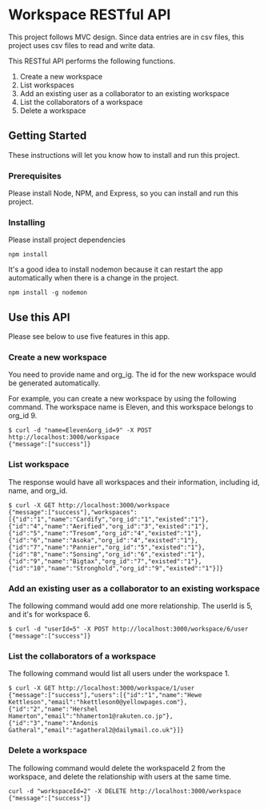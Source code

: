 # Workspace RESTful API

This project follows MVC design. Since data entries are in csv files, this project uses csv files to read and write data.

This RESTful API performs the following functions.

1. Create a new workspace
2. List workspaces
3. Add an existing user as a collaborator to an existing workspace
4. List the collaborators of a workspace
5. Delete a workspace

## Getting Started

These instructions will let you know how to install and run this project.

### Prerequisites

Please install Node, NPM, and Express, so you can install and run this project.

### Installing

Please install project dependencies

```
npm install
```

It's a good idea to install nodemon because it can restart the app automatically when there is a change in the project.

```
npm install -g nodemon
```

## Use this API

Please see below to use five features in this app.

### Create a new workspace

You need to provide name and org_ig. The id for the new workspace would be generated automatically.

For example, you can create a new workspace by using the following command. The workspace name is Eleven, and this workspace belongs to org_id 9.

```
$ curl -d "name=Eleven&org_id=9" -X POST http://localhost:3000/workspace
{"message":["success"]}
```

### List workspace

The response would have all workspaces and their information, including id, name, and org_id.

```
$ curl -X GET http://localhost:3000/workspace
{"message":["success"],"workspaces":[{"id":"1","name":"Cardify","org_id":"1","existed":"1"},{"id":"4","name":"Aerified","org_id":"3","existed":"1"},{"id":"5","name":"Tresom","org_id":"4","existed":"1"},{"id":"6","name":"Asoka","org_id":"4","existed":"1"},{"id":"7","name":"Pannier","org_id":"5","existed":"1"},{"id":"8","name":"Sonsing","org_id":"6","existed":"1"},{"id":"9","name":"Bigtax","org_id":"7","existed":"1"},{"id":"10","name":"Stronghold","org_id":"9","existed":"1"}]}
```

### Add an existing user as a collaborator to an existing workspace

The following command would add one more relationship. The userId is 5, and it's for workspace 6.

```
$ curl -d "userId=5" -X POST http://localhost:3000/workspace/6/user
{"message":["success"]}
```

### List the collaborators of a workspace

The following command would list all users under the workspace 1.

```
$ curl -X GET http://localhost:3000/workspace/1/user
{"message":["success"],"users":[{"id":"1","name":"Hewe Kettleson","email":"hkettleson0@yellowpages.com"},{"id":"2","name":"Hershel Hamerton","email":"hhamerton1@rakuten.co.jp"},{"id":"3","name":"Andonis Gatheral","email":"agatheral2@dailymail.co.uk"}]}
```

### Delete a workspace

The following command would delete the workspaceId 2 from the workspace, and delete the relationship with users at the same time.

```
curl -d "workspaceId=2" -X DELETE http://localhost:3000/workspace
{"message":["success"]}
```
